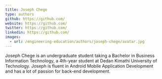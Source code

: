 ```yaml
---
title: Joseph Chege
type: authors
github: https://github.com/
website: https://github.com/
twitter: https://github.com/
linkedin: https://github.com/
images:
  - url: /engineering-education/authors/joseph-chege/avatar.jpg
---
```

Joseph Chege is an undergraduate student taking a Bachelor in Business Information Technology, a 4th-year student at Dedan Kimathi University of Technology. Joseph is fluent in Android Mobile Application Development and has a lot of passion for back-end development.
